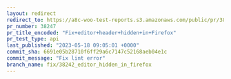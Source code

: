 ```yaml
---
layout: redirect
redirect_to: https://a8c-woo-test-reports.s3.amazonaws.com/public/pr/38247/api/index.html
pr_number: 38247
pr_title_encoded: "Fix+editor+header+hidden+in+Firefox"
pr_test_type: api
last_published: "2023-05-18 09:05:01 +0000"
commit_sha: 6691e05b28710f6ff29a6c7147c52168aeb04e1c
commit_message: "Fix lint error"
branch_name: fix/38242_editor_hidden_in_firefox
---
```

